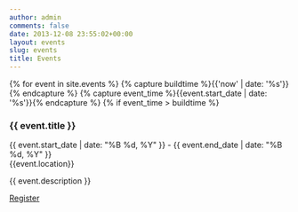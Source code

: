 ```yaml
---
author: admin
comments: false
date: 2013-12-08 23:55:02+00:00
layout: events
slug: events
title: Events
---
```


<div class="row">
  {% for event in site.events %}
  {% capture buildtime %}{{'now' | date: '%s'}}{% endcapture %}
  {% capture event_time %}{{event.start_date | date: '%s'}}{% endcapture %}
  {% if event_time > buildtime %}
  <div class="col-sm-6 col-lg-4 p-2" style="height: 100%; padding: 0 0;">
    <div class="media-wrapper" style="height:100%;  margin: 0;">
      <div class="blog-text-wrapper">
        <h3>
          {{ event.title }}
        </h3>
        <p class="event-date">
          {{ event.start_date | date: "%B %d, %Y" }} - {{ event.end_date | date: "%B %d, %Y" }}<br/>
          {{event.location}}
        </p>
        <p class="event-description">{{ event.description }}</p>
        <a class="button" href="{{site.prefix}}/install">Register</a>
      </div>
    </div>
  </div>
  {% endif %}  
  {% endfor %}
</div>
<div class="line"></div>
<div class="row">
  {% for event in site.events %}
  {% capture buildtime %}{{'now' | date: '%s'}}{% endcapture %}
  {% capture event_time %}{{event.start_date | date: '%s'}}{% endcapture %}
  {% if event_time < buildtime %}
  <div class="col-sm-6 col-lg-4 p-2" style="height: 100%; padding: 0 0;">
    <div class="media-wrapper" style="height:100%;  margin: 0;">
      <div class="blog-text-wrapper">
        <h3>
          {{ event.title }}
        </h3>
        <p class="event-date">
          {{ event.start_date | date: "%B %d, %Y" }} - {{ event.end_date | date: "%B %d, %Y" }}<br/>
          {{event.location}}
        </p>
        <p class="event-description">{{ event.description }}</p>
      </div>
    </div>
  </div>
  {% endif %}  
  {% endfor %}
</div>